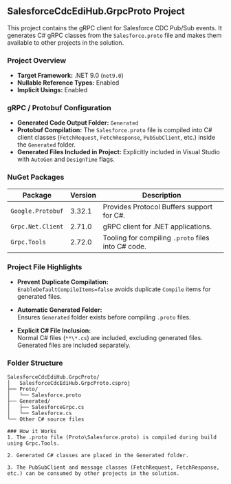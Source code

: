 ﻿## SalesforceCdcEdiHub.GrpcProto Project

This project contains the gRPC client for Salesforce CDC Pub/Sub events. It generates C# gRPC classes from the `Salesforce.proto` file and makes them available to other projects in the solution.

### Project Overview

- **Target Framework:** .NET 9.0 (`net9.0`)  
- **Nullable Reference Types:** Enabled  
- **Implicit Usings:** Enabled  

### gRPC / Protobuf Configuration

- **Generated Code Output Folder:** `Generated`  
- **Protobuf Compilation:** The `Salesforce.proto` file is compiled into C# client classes (`FetchRequest`, `FetchResponse`, `PubSubClient`, etc.) inside the `Generated` folder.  
- **Generated Files Included in Project:** Explicitly included in Visual Studio with `AutoGen` and `DesignTime` flags.

### NuGet Packages

| Package | Version | Description |
|---------|---------|-------------|
| `Google.Protobuf` | 3.32.1 | Provides Protocol Buffers support for C#. |
| `Grpc.Net.Client` | 2.71.0 | gRPC client for .NET applications. |
| `Grpc.Tools` | 2.72.0 | Tooling for compiling `.proto` files into C# code. |

### Project File Highlights

- **Prevent Duplicate Compilation:**  
  `EnableDefaultCompileItems=false` avoids duplicate `Compile` items for generated files.  

- **Automatic Generated Folder:**  
  Ensures `Generated` folder exists before compiling `.proto` files.  

- **Explicit C# File Inclusion:**  
  Normal C# files (`**\*.cs`) are included, excluding generated files. Generated files are included separately.

### Folder Structure

```text
SalesforceCdcEdiHub.GrpcProto/
│   SalesforceCdcEdiHub.GrpcProto.csproj
├── Proto/
│   └── Salesforce.proto
├── Generated/
│   ├── SalesforceGrpc.cs
│   └── Salesforce.cs
└── Other C# source files

### How it Works
1. The .proto file (Proto\Salesforce.proto) is compiled during build using Grpc.Tools.

2. Generated C# classes are placed in the Generated folder.

3. The PubSubClient and message classes (FetchRequest, FetchResponse, etc.) can be consumed by other projects in the solution.